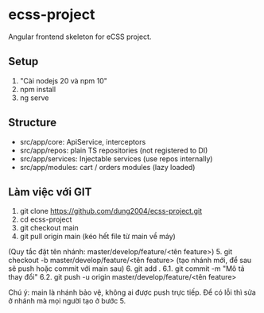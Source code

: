 # ecss-project

Angular frontend skeleton for eCSS project.

## Setup
1. "Cài nodejs 20 và npm 10"
2. npm install
3. ng serve

## Structure
- src/app/core: ApiService, interceptors
- src/app/repos: plain TS repositories (not registered to DI)
- src/app/services: Injectable services (use repos internally)
- src/app/modules: cart / orders modules (lazy loaded)

## Làm việc với GIT
1. git clone https://github.com/dung2004/ecss-project.git
2. cd ecss-project
3. git checkout main
4. git pull origin main (kéo hết file từ main về máy)

(Quy tắc đặt tên nhánh: master/develop/feature/<tên feature>)
5. git checkout -b master/develop/feature/<tên feature> (tạo nhánh mới, để sau sẽ push hoặc commit với main sau)
6. git add .
6.1. git commit -m "Mô tả thay đổi"
6.2. git push -u origin master/develop/feature/<tên feature>


Chú ý: main là nhánh bảo vệ, không ai được push trực tiếp. Để có lỗi thì sửa ở nhánh mà mọi người tạo ở bước 5.

